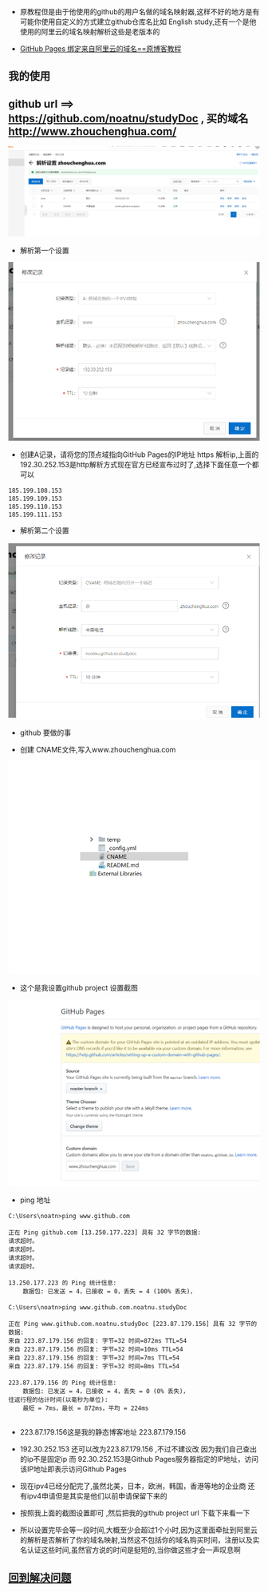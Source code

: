 

+ 原教程但是由于他使用的github的用户名做的域名映射器,这样不好的地方是有可能你使用自定义的方式建立github仓库名比如 English study,还有一个是他使用的阿里云的域名映射解析这些是老版本的

+ [GitHub Pages 绑定来自阿里云的域名==原博客教程](https://blog.csdn.net/qq_29232943/article/details/52786603)  



## 我的使用
## github url ==> https://github.com/noatnu/studyDoc , 买的域名 http://www.zhouchenghua.com/


![解析设置 成功](vLink/linkA.png)

+ 解析第一个设置

![解析第一个设置](vLink/linkB.png)

+ 创建A记录，请将您的顶点域指向GitHub Pages的IP地址  https 解析ip,上面的192.30.252.153是http解析方式现在官方已经宣布过时了,选择下面任意一个都可以
```
185.199.108.153
185.199.109.153
185.199.110.153
185.199.111.153
```

+ 解析第二个设置

![解析第一个设置](vLink/linkC.png)



+ github 要做的事

+ 创建 CNAME文件,写入www.zhouchenghua.com

![创建github静态博客识别映射网址](vLink/linkD.png)

+ 这个是我设置github project 设置截图

![这个是我设置github project 设置截图](vLink/linkE.png)

+ ping 地址

```
C:\Users\noatn>ping www.github.com

正在 Ping github.com [13.250.177.223] 具有 32 字节的数据:
请求超时。
请求超时。
请求超时。
请求超时。

13.250.177.223 的 Ping 统计信息:
    数据包: 已发送 = 4，已接收 = 0，丢失 = 4 (100% 丢失)，

C:\Users\noatn>ping www.github.com.noatnu.studyDoc

正在 Ping www.github.com.noatnu.studyDoc [223.87.179.156] 具有 32 字节的数据:
来自 223.87.179.156 的回复: 字节=32 时间=872ms TTL=54
来自 223.87.179.156 的回复: 字节=32 时间=10ms TTL=54
来自 223.87.179.156 的回复: 字节=32 时间=7ms TTL=54
来自 223.87.179.156 的回复: 字节=32 时间=8ms TTL=54

223.87.179.156 的 Ping 统计信息:
    数据包: 已发送 = 4，已接收 = 4，丢失 = 0 (0% 丢失)，
往返行程的估计时间(以毫秒为单位):
    最短 = 7ms，最长 = 872ms，平均 = 224ms


```
+ 223.87.179.156这是我的静态博客地址 223.87.179.156

+ 192.30.252.153 还可以改为223.87.179.156 ,不过不建议改 因为我们自己查出的ip不是固定ip 而 92.30.252.153是Github Pages服务器指定的IP地址，访问该IP地址即表示访问Github Pages

+ 现在ipv4已经分配完了,虽然北美，日本，欧洲，韩国，香港等地的企业商 还有ipv4申请但是其实是他们以前申请保留下来的



+ 按照我上面的截图设置即可 ,然后把我的github  project url 下载下来看一下



+ 所以设置完毕会等一段时间,大概至少会超过1个小时,因为这里面牵扯到阿里云的解析是否解析了你的域名映射,当然这不包括你的域名购买时间，注册以及实名认证这些时间,虽然官方说的时间是挺短的,当你做这些才会一声叹息啊




















## [回到解决问题](index.md)